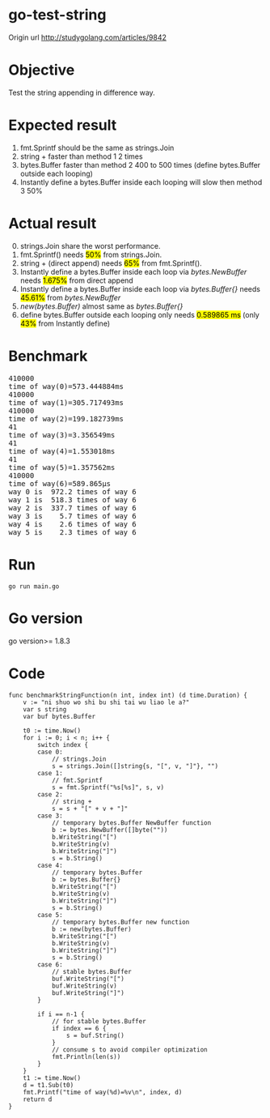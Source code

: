 # go-test-string
Origin url http://studygolang.com/articles/9842

# Objective 
Test the string appending in difference way.

# Expected result
1. fmt.Sprintf should be the same as strings.Join
1. string + faster than method 1 2 times
1. bytes.Buffer faster than method 2 400 to 500 times (define bytes.Buffer outside each looping)
1. Instantly define a bytes.Buffer inside each looping will slow then method 3 50%

# Actual result
0. strings.Join share the worst performance.
0. fmt.Sprintf() needs <mark>50%</mark> from strings.Join.
0. string + (direct append) needs <mark>65%</mark> from fmt.Sprintf().
0. Instantly define a bytes.Buffer inside each loop via <var>bytes.NewBuffer</var> needs <mark>1.675%</mark> from direct append
0.  Instantly define a bytes.Buffer inside each loop via <var>bytes.Buffer{}</var> needs <mark>45.61%</mark> from <var>bytes.NewBuffer</var>
0. <var>new(bytes.Buffer)</var> almost same as <var>bytes.Buffer{}</var>
0. define bytes.Buffer outside each looping only needs <mark>0.589865 ms</mark> (only <mark>43%</mark> from Instantly define)

# Benchmark
<pre>
410000
time of way(0)=573.444884ms
410000
time of way(1)=305.717493ms
410000
time of way(2)=199.182739ms
41
time of way(3)=3.356549ms
41
time of way(4)=1.553018ms
41
time of way(5)=1.357562ms
410000
time of way(6)=589.865µs
way 0 is  972.2 times of way 6
way 1 is  518.3 times of way 6
way 2 is  337.7 times of way 6
way 3 is    5.7 times of way 6
way 4 is    2.6 times of way 6
way 5 is    2.3 times of way 6
</pre>

# Run
```go run main.go```

# Go version
 go version>= 1.8.3
# Code
```
func benchmarkStringFunction(n int, index int) (d time.Duration) {
	v := "ni shuo wo shi bu shi tai wu liao le a?"
	var s string
	var buf bytes.Buffer

	t0 := time.Now()
	for i := 0; i < n; i++ {
		switch index {
		case 0:
			// strings.Join
			s = strings.Join([]string{s, "[", v, "]"}, "")
		case 1:
			// fmt.Sprintf
			s = fmt.Sprintf("%s[%s]", s, v)
		case 2:
			// string +
			s = s + "[" + v + "]"
		case 3:
			// temporary bytes.Buffer NewBuffer function
			b := bytes.NewBuffer([]byte(""))
			b.WriteString("[")
			b.WriteString(v)
			b.WriteString("]")
			s = b.String()
		case 4:
			// temporary bytes.Buffer
			b := bytes.Buffer{}
			b.WriteString("[")
			b.WriteString(v)
			b.WriteString("]")
			s = b.String()
		case 5:
			// temporary bytes.Buffer new function
			b := new(bytes.Buffer)
			b.WriteString("[")
			b.WriteString(v)
			b.WriteString("]")
			s = b.String()
		case 6:
			// stable bytes.Buffer
			buf.WriteString("[")
			buf.WriteString(v)
			buf.WriteString("]")
		}

		if i == n-1 {
			// for stable bytes.Buffer
			if index == 6 {
				s = buf.String()
			}
			// consume s to avoid compiler optimization
			fmt.Println(len(s))
		}
	}
	t1 := time.Now()
	d = t1.Sub(t0)
	fmt.Printf("time of way(%d)=%v\n", index, d)
	return d
}
```